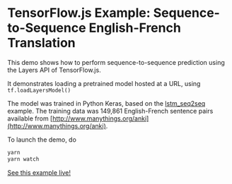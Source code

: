 # TensorFlow.js Example: Sequence-to-Sequence English-French Translation

This demo shows how to perform sequence-to-sequence prediction using the Layers
API of TensorFlow.js.

It demonstrates loading a pretrained model hosted at a URL, using
`tf.loadLayersModel()`

The model was trained in Python Keras, based on the [lstm_seq2seq](https://github.com/keras-team/keras/blob/master/examples/lstm_seq2seq.py)
example.  The training data was 149,861 English-French sentence pairs available
from [http://www.manythings.org/anki](http://www.manythings.org/anki).

To launch the demo, do

```sh
yarn
yarn watch
```

[See this example live!](https://storage.googleapis.com/tfjs-examples/translation/dist/index.html)
